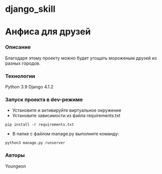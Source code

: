 # django_skill
# Анфиса для друзей
### Описание
Благодаря этому проекту можно будет угощать мороженым друзей из разных городов.
### Технологии
Python 3.9
Django 4.1.2
### Запуск проекта в dev-режиме
- Установите и активируйте виртуальное окружение
- Установите зависимости из файла requirements.txt
```
pip install -r requirements.txt
``` 
- В папке с файлом manage.py выполните команду:
```
python3 manage.py runserver
```
### Авторы
Youngeon